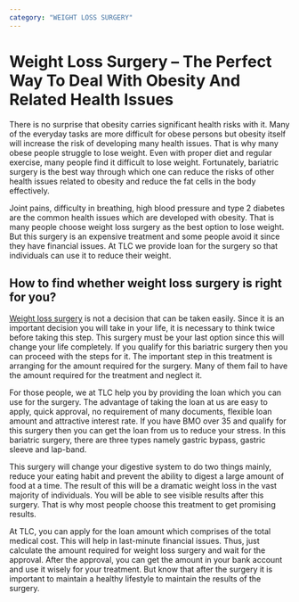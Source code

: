 ```yaml
---
category: "WEIGHT LOSS SURGERY"
---
```


# Weight Loss Surgery – The Perfect Way To Deal With Obesity And Related Health Issues

There is no surprise that obesity carries significant health risks with it. Many of the everyday tasks are more difficult for obese persons but obesity itself will increase the risk of developing many health issues. That is why many obese people struggle to lose weight. Even with proper diet and regular exercise, many people find it difficult to lose weight. Fortunately, bariatric surgery is the best way through which one can reduce the risks of other health issues related to obesity and reduce the fat cells in the body effectively.

Joint pains, difficulty in breathing, high blood pressure and type 2 diabetes are the common health issues which are developed with obesity. That is many people choose weight loss surgery as the best option to lose weight. But this surgery is an expensive treatment and some people avoid it since they have financial issues. At TLC we provide loan for the surgery so that individuals can use it to reduce their weight.

## How to find whether weight loss surgery is right for you?

[Weight loss surgery](https://medical.tlc.com.au/bariatric-surgery/) is not a decision that can be taken easily. Since it is an important decision you will take in your life, it is necessary to think twice before taking this step. This surgery must be your last option since this will change your life completely. If you qualify for this bariatric surgery then you can proceed with the steps for it. The important step in this treatment is arranging for the amount required for the surgery. Many of them fail to have the amount required for the treatment and neglect it.

For those people, we at TLC help you by providing the loan which you can use for the surgery. The advantage of taking the loan at us are easy to apply, quick approval, no requirement of many documents, flexible loan amount and attractive interest rate. If you have BMO over 35 and qualify for this surgery then you can get the loan from us to reduce your stress. In this bariatric surgery, there are three types namely gastric bypass, gastric sleeve and lap-band.

This surgery will change your digestive system to do two things mainly, reduce your eating habit and prevent the ability to digest a large amount of food at a time. The result of this will be a dramatic weight loss in the vast majority of individuals. You will be able to see visible results after this surgery. That is why most people choose this treatment to get promising results.

At TLC, you can apply for the loan amount which comprises of the total medical cost. This will help in last-minute financial issues. Thus, just calculate the amount required for weight loss surgery and wait for the approval. After the approval, you can get the amount in your bank account and use it wisely for your treatment. But know that after the surgery it is important to maintain a healthy lifestyle to maintain the results of the surgery.
